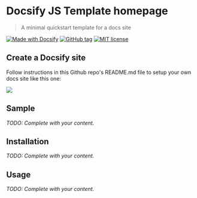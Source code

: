 <!-- TODO: Update with your values. -->
# Docsify JS Template homepage
> A minimal quickstart template for a docs site

<!-- Choose one of these Docsify badges. The first is just text, the second looks up the latest npm version and displays it. -->
[![Made with Docsify](https://img.shields.io/badge/Made%20with-Docsify-blue.svg)](https://docsify.js.org/) <!-- [![Made with latest Docsify](https://img.shields.io/npm/v/docsify/latest?label=docsify)](https://docsify.js.org/) -->
[![GitHub tag](https://img.shields.io/github/tag/MichaelCurrin/docsify-js-template.svg)](https://GitHub.com/MichaelCurrin/docsify-js-template/tags/) <!-- TODO: Update repo links. -->
[![MIT license](https://img.shields.io/badge/License-MIT-blue.svg)](https://github.com/MichaelCurrin/docsify-js-template/blob/master/README#license) <!-- TODO: Update repo link and change license type in the badge text if not MIT. -->


<!-- TODO: Delete below -->

## Create a Docsify site

Follow instructions in this Github repo's README.md file to setup your own docs site like this one:

<a href="https://github.com/MichaelCurrin/docsify-js-template/">
    <img src="https://img.shields.io/github/forks/MichaelCurrin/docsify-js-template?style=social">
</a>

<!-- TODO: Delete above -->


<!-- TODO: Replace the body below with your headings and content. Or remove these sections and rather use customize the sidebar to point to each file. -->


## Sample

_TODO: Complete with your content._

## Installation

_TODO: Complete with your content._

## Usage

_TODO: Complete with your content._
